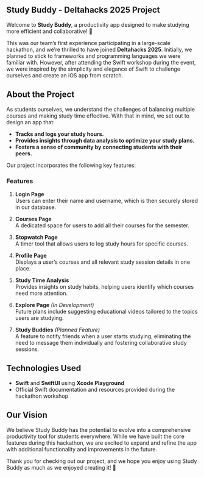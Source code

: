 ## Study Buddy - Deltahacks 2025 Project

Welcome to **Study Buddy**, a productivity app designed to make studying more efficient and collaborative! 🎉 

This was our team’s first experience participating in a large-scale hackathon, and we’re thrilled to have joined **Deltahacks 2025**. Initially, we planned to stick to frameworks and programming languages we were familiar with. However, after attending the Swift workshop during the event, we were inspired by the simplicity and elegance of Swift to challenge ourselves and create an iOS app from scratch.

## **About the Project**
As students ourselves, we understand the challenges of balancing multiple courses and making study time effective. With that in mind, we set out to design an app that:
- **Tracks and logs your study hours.**
- **Provides insights through data analysis to optimize your study plans.**
- **Fosters a sense of community by connecting students with their peers.**

Our project incorporates the following key features:

### **Features**
1. **Login Page**  
   Users can enter their name and username, which is then securely stored in our database.

2. **Courses Page**  
   A dedicated space for users to add all their courses for the semester.

3. **Stopwatch Page**  
   A timer tool that allows users to log study hours for specific courses.

4. **Profile Page**  
   Displays a user’s courses and all relevant study session details in one place.

5. **Study Time Analysis**  
   Provides insights on study habits, helping users identify which courses need more attention.

6. **Explore Page** *(In Development)*  
   Future plans include suggesting educational videos tailored to the topics users are studying.

7. **Study Buddies** *(Planned Feature)*  
   A feature to notify friends when a user starts studying, eliminating the need to message them individually and fostering collaborative study sessions.

## **Technologies Used**
- **Swift** and **SwiftUI** using **Xcode Playground**
- Official Swift documentation and resources provided during the hackathon workshop

## **Our Vision**
We believe Study Buddy has the potential to evolve into a comprehensive productivity tool for students everywhere. While we have built the core features during this hackathon, we are excited to expand and refine the app with additional functionality and improvements in the future.

Thank you for checking out our project, and we hope you enjoy using Study Buddy as much as we enjoyed creating it! 🚀  
